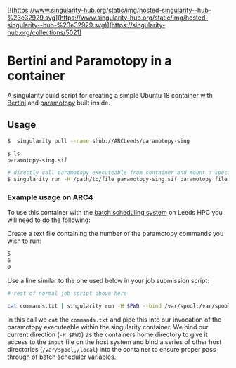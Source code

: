 [![https://www.singularity-hub.org/static/img/hosted-singularity--hub-%23e32929.svg](https://www.singularity-hub.org/static/img/hosted-singularity--hub-%23e32929.svg)](https://singularity-hub.org/collections/5021)
# Bertini and Paramotopy in a container

A singularity build script for creating a simple Ubuntu 18 container with [Bertini](https://www3.nd.edu/~sommese/bertini/) and [paramotopy](http://www.paramotopy.com/) built inside.

## Usage

```bash
$  singularity pull --name shub://ARCLeeds/paramotopy-sing

$ ls
paramotopy-sing.sif

# directly call paramotopy executeable from container and mount a specific directory as container HOME
$ singularity run -H /path/to/file paramotopy-sing.sif paramotopy file
```

### Example usage on ARC4

To use this container with the [batch scheduling system](https://arcdocs.leeds.ac.uk/usage/batchjob.html) on Leeds HPC you will need to do the following:

Create a text file containing the number of the paramotopy commands you wish to run:

```commands.txt
5
6
0
```

Use a line similar to the one used below in your job submission script:

```bash
# rest of normal job script above here

cat commands.txt | singularity run -H $PWD --bind /var/spool:/var/spool,/local:/local paramotopy-sing_latest.sif paramotopy input 

```

In this call we `cat` the `commands.txt` and pipe this into our invocation of the paramotopy executeable within the singularity container. We bind our current direction (`-H $PWD`) as the containers home directory to give it access to the `input` file on the host system and bind a series of other host directories (`/var/spool,/local`) into the container to ensure proper pass through of batch scheduler variables.
